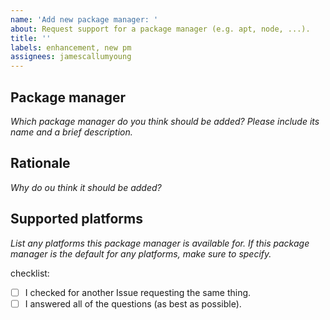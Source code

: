 ```yaml
---
name: 'Add new package manager: '
about: Request support for a package manager (e.g. apt, node, ...).
title: ''
labels: enhancement, new pm
assignees: jamescallumyoung
---
```


## Package manager

_Which package manager do you think should be added?_
_Please include its name and a brief description._

## Rationale

_Why do ou think it should be added?_

## Supported platforms

_List any platforms this package manager is available for._
_If this package manager is the default for any platforms, make sure to specify._

checklist:

- [ ] I checked for another Issue requesting the same thing.
- [ ] I answered all of the questions (as best as possible).
